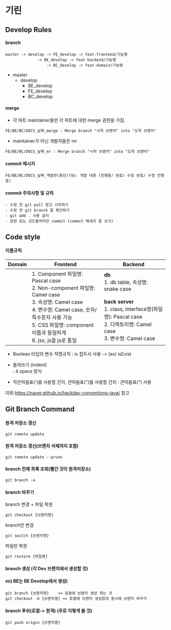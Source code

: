 # 기린

## Develop Rules

#### branch

```
master -> develop -> FE_develop -> feat-frontend/기능명
	          -> BE_develop -> feat-backend/기능명
                  -> BC_develop -> feat-domain/기능명
```

- master
    - develop
        - BE_develop
        - FE_develop
        - BC_develop

#### merge

- 각 파트 maintainer들만 각 파트에 대한 merge 권한을 가짐. 

```
FE/BE/BC/DOCS_날짜_merge : Merge branch "시작 브랜치" into "도착 브랜치"  

```

- maintainer가 아닌 개발자들은 mr

```
FE/BE/BC/DOCS_날짜_mr : Merge branch "시작 브랜치" into "도착 브랜치"  
```

#### commit 메시지

```
FE/BE/BC/DOCS_날짜_개발한(중인)기능: 개발 내용 (진행중/ 완료/ 수정 완료/ 수정 진행중) 
```

#### commit 주의사항 및 규칙
```
- 수정 전 git pull 받고 시작하기 
- 수정 전 git branch 잘 확인하기 
- git add . 사용 금지 
- 관련 있는 코드들끼리만 commit (commit 메세지 잘 쓰기)
```

## Code style

#### 이름규칙

| Domain | Frontend                                                     | Backend |
| ------ | ------------------------------------------------------------ | ------- |
|        | 1. Component 파일명: Pascal case<br />2. Non-component 파일명: Camel case <br />3. 속성명: Camel case<br />4. 변수명: Camel case, 숫자/ 특수문자 사용 가능<br />5. CSS 파일명: component 이름과 동일하게<br />6. jsx, js을 js로 통일 | **db** <br />1. db table, 속성명: snake case <br /><br /> **back server** <br />1. class, interface명(파일명): Pascal case <br />2. 디렉토리명: Camel case <br />3. 변수명: Camel case <br />|

- Boolean 타입의 변수 작명규칙 
  : is 접두사 사용 -> (ex) isExist 

- 들여쓰기 (indent)  
  : 4 space 방식  

- 작은따옴표(')를 사용할 건지, 큰따옴표(")를 사용할 건지 
  : 큰따옴표(") 사용

이외 https://naver.github.io/hackday-conventions-java/ 참고

## Git Branch Command

#### 원격 저장소 갱신

```
git remote update
```

#### 원격 저장소 갱신(브랜치 삭제까지 포함)

```
git remote update --prune
```

#### branch 전체 목록 조회(빨간 것이 원격저장소)

```
git branch -a
```

#### branch 바꾸기

branch 변경 + 파일 복원

```
git checkout {브랜치명}
```

branch만 변경

```
git switch {브랜치명}
```

파일만 복원

```
git restore {파일명}
```

#### branch 생성 (각 Dev 브랜치에서 생성할 것)

#### ex) BE는 BE Develop에서 생성)
```
git branch {브랜치명}    <= 로컬에 브랜치 생성 하는 것
git checkout -b {브랜치명} <= 로컬에 브랜치 생성함과 동시에 브랜치 바꾸기
```

#### branch 푸쉬(로컬-> 원격) (주로 이렇게 쓸 것)
```
git push origin {브랜치명}
```
